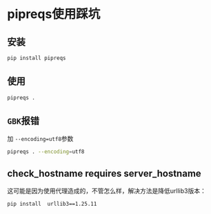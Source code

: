 # pipreqs使用踩坑

## 安装
```bash
pip install pipreqs
```
## 使用
```bash
pipreqs .
```
## `GBK`报错
加 `--encoding=utf8`参数
```bash
pipreqs . --encoding=utf8
```
## check_hostname requires server_hostname
这可能是因为使用代理造成的，不管怎么样，解决方法是降低urllib3版本：
```bash
pip install  urllib3==1.25.11
```
